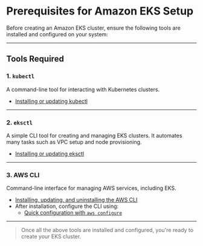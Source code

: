 # Prerequisites for Amazon EKS Setup

Before creating an Amazon EKS cluster, ensure the following tools are installed and configured on your system:

---

## Tools Required

### 1. `kubectl`
A command-line tool for interacting with Kubernetes clusters.

- [Installing or updating kubectl](https://kubernetes.io/docs/tasks/tools/)

---

### 2. `eksctl`
A simple CLI tool for creating and managing EKS clusters. It automates many tasks such as VPC setup and node provisioning.

- [Installing or updating eksctl](https://docs.aws.amazon.com/eks/latest/userguide/eksctl.html)

---

### 3. AWS CLI
Command-line interface for managing AWS services, including EKS.

- [Installing, updating, and uninstalling the AWS CLI](https://docs.aws.amazon.com/cli/latest/userguide/cli-chap-install.html)
- After installation, configure the CLI using:
  - [Quick configuration with `aws configure`](https://docs.aws.amazon.com/cli/latest/userguide/cli-configure-quickstart.html#cli-configure-quickstart-config)

---

> Once all the above tools are installed and configured, you're ready to create your EKS cluster.
